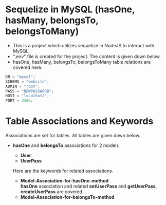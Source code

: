 # Sequelize in MySQL (hasOne, hasMany, belongsTo, belongsToMany)

- This is a project which utilizes sequelize in NodeJS to interact with MySQL.
- ".env" file is created for the project. The content is given down below.
- hasOne, hasMany, belongsTo, belongsToMany table relations are covered here.

```javascript
DB = "mysql";
SCHEMA = "website";
ADMIN = "root";
PASS = "NEWPASSWORD";
HOST = "localhost";
PORT = 3306;
```

# Table Associations and Keywords

Associations are set for tables. All tables are given down below.

- **hasOne** and **belongsTo** associations for 2 models
    - **User**
    - **UserPass**

    Here are the keywords for related associations.
    - **Model-Association-for-hasOne-method** <br>
        **hasOne** association and related **setUserPass** and **getUserPass**, **createUserPass** are covered.
    - **Model-Association-for-belongsTo-method** <br>
